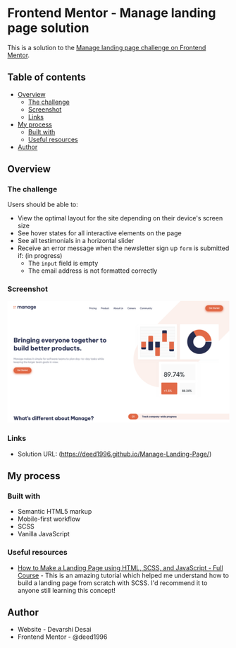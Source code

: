 # Frontend Mentor - Manage landing page solution

This is a solution to the [Manage landing page challenge on Frontend Mentor](https://www.frontendmentor.io/challenges/manage-landing-page-SLXqC6P5). 

## Table of contents

- [Overview](#overview)
  - [The challenge](#the-challenge)
  - [Screenshot](#screenshot)
  - [Links](#links)
- [My process](#my-process)
  - [Built with](#built-with)
  - [Useful resources](#useful-resources)
- [Author](#author)

## Overview

### The challenge

Users should be able to:

- View the optimal layout for the site depending on their device's screen size
- See hover states for all interactive elements on the page
- See all testimonials in a horizontal slider
- Receive an error message when the newsletter sign up `form` is submitted if: (in progress)
  - The `input` field is empty
  - The email address is not formatted correctly

### Screenshot

![](./images/screenshot.png)

### Links

- Solution URL: (https://deed1996.github.io/Manage-Landing-Page/)

## My process

### Built with

- Semantic HTML5 markup
- Mobile-first workflow
- SCSS
- Vanilla JavaScript

### Useful resources

- [How to Make a Landing Page using HTML, SCSS, and JavaScript - Full Course](https://youtu.be/aoQ6S1a32j8) - This is an amazing tutorial which helped me understand how to build a landing page from scratch with SCSS. I'd recommend it to anyone still learning this concept!

## Author

- Website - Devarshi Desai
- Frontend Mentor - @deed1996
